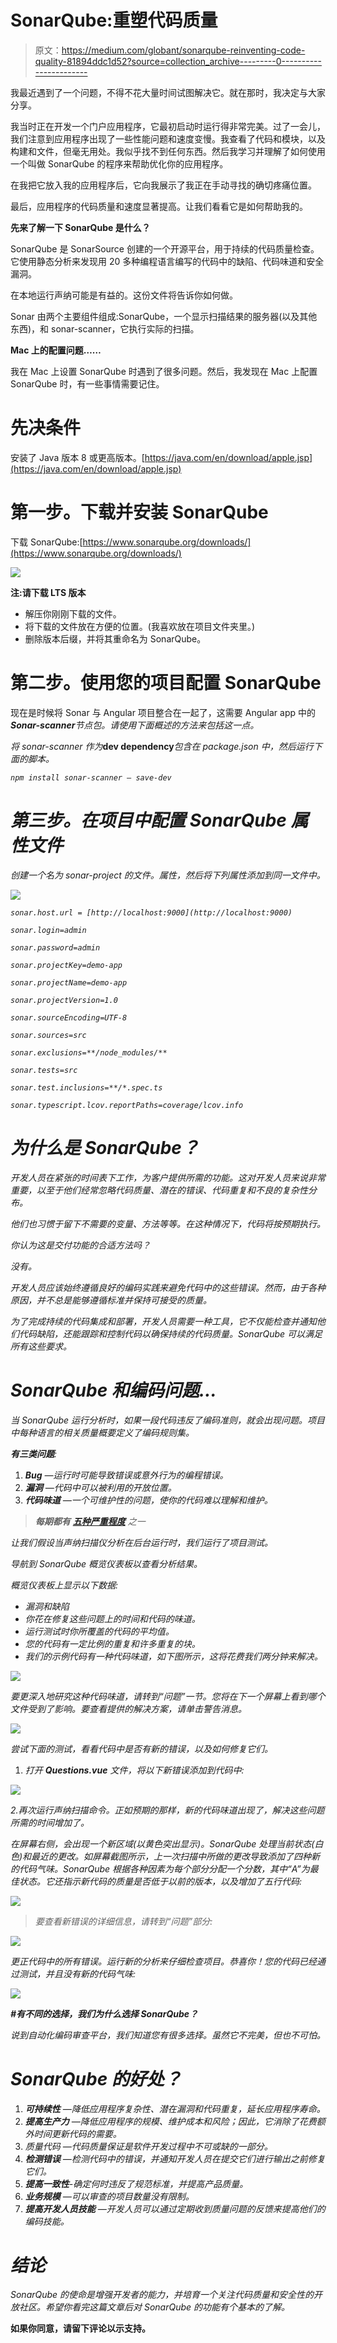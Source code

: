 # SonarQube:重塑代码质量

> 原文：<https://medium.com/globant/sonarqube-reinventing-code-quality-81894ddc1d52?source=collection_archive---------0----------------------->

我最近遇到了一个问题，不得不花大量时间试图解决它。就在那时，我决定与大家分享。

我当时正在开发一个门户应用程序，它最初启动时运行得非常完美。过了一会儿，我们注意到应用程序出现了一些性能问题和速度变慢。我查看了代码和模块，以及构建和文件，但毫无用处。我似乎找不到任何东西。然后我学习并理解了如何使用一个叫做 SonarQube 的程序来帮助优化你的应用程序。

在我把它放入我的应用程序后，它向我展示了我正在手动寻找的确切疼痛位置。

最后，应用程序的代码质量和速度显著提高。让我们看看它是如何帮助我的。

**先来了解一下 SonarQube 是什么？**

SonarQube 是 SonarSource 创建的一个开源平台，用于持续的代码质量检查。它使用静态分析来发现用 20 多种编程语言编写的代码中的缺陷、代码味道和安全漏洞。

在本地运行声纳可能是有益的。这份文件将告诉你如何做。

Sonar 由两个主要组件组成:SonarQube，一个显示扫描结果的服务器(以及其他东西)，和 sonar-scanner，它执行实际的扫描。

**Mac 上的配置问题……**

我在 Mac 上设置 SonarQube 时遇到了很多问题。然后，我发现在 Mac 上配置 SonarQube 时，有一些事情需要记住。

# 先决条件

安装了 Java 版本 8 或更高版本。[https://java.com/en/download/apple.jsp](https://java.com/en/download/apple.jsp)

# 第一步。下载并安装 SonarQube

下载 SonarQube:[https://www.sonarqube.org/downloads/](https://www.sonarqube.org/downloads/)

![](img/7370a76a1de225bc07ef9612f34dad37.png)

**注:请下载 LTS 版本**

*   解压你刚刚下载的文件。
*   将下载的文件放在方便的位置。(我喜欢放在项目文件夹里。)
*   删除版本后缀，并将其重命名为 SonarQube。

# 第二步。使用您的项目配置 SonarQube

现在是时候将 Sonar 与 Angular 项目整合在一起了，这需要 Angular app 中的***Sonar-scanner****节点包。请使用下面概述的方法来包括这一点。*

*将 sonar-scanner 作为***dev dependency***包含在 package.json 中，然后运行下面的脚本。*

*`npm install sonar-scanner — save-dev`*

# *第三步。在项目中配置 SonarQube 属性文件*

*创建一个名为 sonar-project 的文件。属性，然后将下列属性添加到同一文件中。*

*![](img/d58987d8980a925441089ffc9c047a2c.png)*

*`sonar.host.url = [http://localhost:9000](http://localhost:9000)`*

*`sonar.login=admin`*

*`sonar.password=admin`*

*`sonar.projectKey=demo-app`*

*`sonar.projectName=demo-app`*

*`sonar.projectVersion=1.0`*

*`sonar.sourceEncoding=UTF-8`*

*`sonar.sources=src`*

*`sonar.exclusions=**/node_modules/**`*

*`sonar.tests=src`*

*`sonar.test.inclusions=**/*.spec.ts`*

*`sonar.typescript.lcov.reportPaths=coverage/lcov.info`*

# *为什么是 SonarQube？*

*开发人员在紧张的时间表下工作，为客户提供所需的功能。这对开发人员来说非常重要，以至于他们经常忽略代码质量、潜在的错误、代码重复和不良的复杂性分布。*

*他们也习惯于留下不需要的变量、方法等等。在这种情况下，代码将按预期执行。*

*你认为这是交付功能的合适方法吗？*

*没有。*

*开发人员应该始终遵循良好的编码实践来避免代码中的这些错误。然而，由于各种原因，并不总是能够遵循标准并保持可接受的质量。*

*为了完成持续的代码集成和部署，开发人员需要一种工具，它不仅能检查并通知他们代码缺陷，还能跟踪和控制代码以确保持续的代码质量。SonarQube 可以满足所有这些要求。*

# *SonarQube 和编码问题…*

*当 SonarQube 运行分析时，如果一段代码违反了编码准则，就会出现问题。项目中每种语言的相关质量概要定义了编码规则集。*

***有三类问题**:*

1.  ***Bug** —运行时可能导致错误或意外行为的编程错误。*
2.  ***漏洞** —代码中可以被利用的开放位置。*
3.  ***代码味道** —一个可维护性的问题，使你的代码难以理解和维护。*

> ***每期都有** [**五种严重程度**](https://docs.sonarqube.org/latest/user-guide/issues/) 之一*

*让我们假设当声纳扫描仪分析在后台运行时，我们运行了项目测试。*

*导航到 SonarQube 概览仪表板以查看分析结果。*

*概览仪表板上显示以下数据:*

*   *漏洞和缺陷*
*   *你花在修复这些问题上的时间和代码的味道。*
*   *运行测试时你所覆盖的代码的平均值。*
*   *您的代码有一定比例的重复和许多重复的块。*
*   *我们的示例代码有一种代码味道，如下图所示，这将花费我们两分钟来解决。*

*![](img/d2c6d1e3b014490ed9b3efa221b0be8b.png)*

*要更深入地研究这种代码味道，请转到“问题”一节。您将在下一个屏幕上看到哪个文件受到了影响。要查看提供的解决方案，请单击警告消息。*

*![](img/707e685dd5933406e8ffad39c87c7b69.png)*

*尝试下面的测试，看看代码中是否有新的错误，以及如何修复它们。*

1.  *打开 **Questions.vue** 文件，将以下新错误添加到代码中:*

*![](img/a389b65f25ac4326c922a99250cf7e05.png)*

*2.再次运行声纳扫描命令。正如预期的那样，新的代码味道出现了，解决这些问题所需的时间增加了。*

*在屏幕右侧，会出现一个新区域(以黄色突出显示)。SonarQube 处理当前状态(白色)和最近的更改。如屏幕截图所示，上一次扫描中所做的更改导致添加了四种新的代码气味。SonarQube 根据各种因素为每个部分分配一个分数，其中“A”为最佳状态。它还指示新代码的质量是否低于以前的版本，以及增加了五行代码:*

*![](img/9841bfd10ddce078ebd119bcd4b61b72.png)*

> *要查看新错误的详细信息，请转到“问题”部分:*

*![](img/9edbf39efa06995dc240759d9a342658.png)*

*更正代码中的所有错误。运行新的分析来仔细检查项目。恭喜你！您的代码已经通过测试，并且没有新的代码气味:*

*![](img/7f1dcd4bda73ef05157017d3124afe7b.png)*

***#有不同的选择，我们为什么选择 SonarQube？***

*说到自动化编码审查平台，我们知道您有很多选择。虽然它不完美，但也不可怕。*

# *SonarQube 的好处？*

1.  ***可持续性** —降低应用程序复杂性、潜在漏洞和代码重复，延长应用程序寿命。*
2.  ***提高生产力** —降低应用程序的规模、维护成本和风险；因此，它消除了花费额外时间更新代码的需要。*
3.  *质量代码 —代码质量保证是软件开发过程中不可或缺的一部分。*
4.  ***检测错误** —检测代码中的错误，并通知开发人员在提交它们进行输出之前修复它们。*
5.  ***提高一致性**-确定何时违反了规范标准，并提高产品质量。*
6.  ***业务规模** —可以审查的项目数量没有限制。*
7.  ***提高开发人员技能** —开发人员可以通过定期收到质量问题的反馈来提高他们的编码技能。*

# *结论*

*SonarQube 的使命是增强开发者的能力，并培育一个关注代码质量和安全性的开放社区。希望你看完这篇文章后对 SonarQube 的功能有个基本的了解。*

**如果你同意，请留下评论以示支持。**